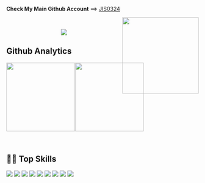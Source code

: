 <b>Check My Main Github Account</b> ==> <a href="https://github.com/jis0324">JIS0324</a>


<img align='right' src="https://media.giphy.com/media/M9gbBd9nbDrOTu1Mqx/giphy.gif" width="200">
<br/>

<p align="center">
    <a href="">
        <img src="https://visitor-badge.laobi.icu/badge?page_id=jis0324.jis0324">
    </a>
</p>
<!--**Statistik Efektif**-->

## Github Analytics
<!--START_SECTION:waka-->
<!-- ![elase0324 Contribution Stats](https://github-contribution-stats.vercel.app/api/?username=elase0324) -->
<p align="center" style="display:flex;">
<a href="https://github.com/elase0324">
  <img height="180em" src="https://github-readme-stats.vercel.app/api?username=elase0324&show_icons=true&theme=midnight-purple&include_all_commits=true&count_private=true" />
</a>
<a href="https://github.com/elase0324">
  <img height="180em" src="https://github-readme-streak-stats.herokuapp.com/?user=elase0324&theme=highcontrast" /></a>
</p>
<!--END_SECTION:waka-->
<br>

## 👨‍💻 Top Skills
<p>
  <img src="https://img.shields.io/badge/GIT%20-%23F05033.svg?&style=for-the-badge&logo=git&logoColor=white" />
  <img src="https://img.shields.io/badge/Python-success?&style=for-the-badge&logo=python&logoColor=white" />
  <img src="https://img.shields.io/badge/Django%20-%232635e3.svg??&style=for-the-badge&logo=vue.js&logoColorwhite" />
  <img src="https://img.shields.io/badge/Flask%20-%23e116db.svg?&style=for-the-badge&logo=vue.js&logoColorwhite" />
  <img src="https://img.shields.io/badge/Scrapy%20-%23e72020.svg?&style=for-the-badge&logo=vue.js&logoColorwhite" />
  <img src="https://img.shields.io/badge/@Selenium%20-%2335495e.svg?&style=for-the-badge&logo=vue.js&logoColorwhite" />
  <img src="https://img.shields.io/badge/Requests%20-%23E34F26.svg?&style=for-the-badge&logo=vue.js&logoColorwhite" />
  <img src="https://img.shields.io/badge/Beautifulsoup%20-%23e0e326.svg?&style=for-the-badge&logo=vue.js&logoColorwhite" />
  <img src="https://img.shields.io/badge/XPATH%20-%23238636.svg?&style=for-the-badge&logo=vue.js&logoColorwhite" />
</p>
<br>
